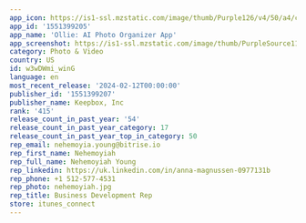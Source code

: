 ```yaml
---
app_icon: https://is1-ssl.mzstatic.com/image/thumb/Purple126/v4/50/a4/c6/50a4c672-5242-f9f4-4d84-65452437a290/AppIcon-var-01-0-0-1x_U007ephone-0-0-85-220.png/1024x1024bb.png
app_id: '1551399205'
app_name: 'Ollie: AI Photo Organizer App'
app_screenshot: https://is1-ssl.mzstatic.com/image/thumb/PurpleSource116/v4/08/c5/6c/08c56c48-26ec-cb0b-19b7-8dc6df827421/68537d83-b93a-4032-a869-945497d1df2d_Keepbox_GoodOnes_US_iOS-6.5_Screenshot-Revisions_231010_01.png/1284x2778bb.png
category: Photo & Video
country: US
id: w3wDWmi_winG
language: en
most_recent_release: '2024-02-12T00:00:00'
publisher_id: '1551399207'
publisher_name: Keepbox, Inc
rank: '415'
release_count_in_past_year: '54'
release_count_in_past_year_category: 17
release_count_in_past_year_top_in_category: 50
rep_email: nehemoyia.young@bitrise.io
rep_first_name: Nehemoyiah
rep_full_name: Nehemoyiah Young
rep_linkedin: https://uk.linkedin.com/in/anna-magnussen-0977131b
rep_phone: +1 512-577-4531
rep_photo: nehemoyiah.jpg
rep_title: Business Development Rep
store: itunes_connect
---
```


